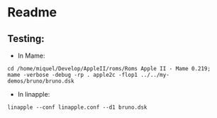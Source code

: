# Readme


## Testing:

- In Mame: 

```
cd /home/miquel/Develop/AppleII/roms/Roms Apple II - Mame 0.219;
mame -verbose -debug -rp . apple2c -flop1 ../../my-demos/bruno/bruno.dsk 
```

- In linapple:

```
linapple --conf linapple.conf --d1 bruno.dsk 
```
